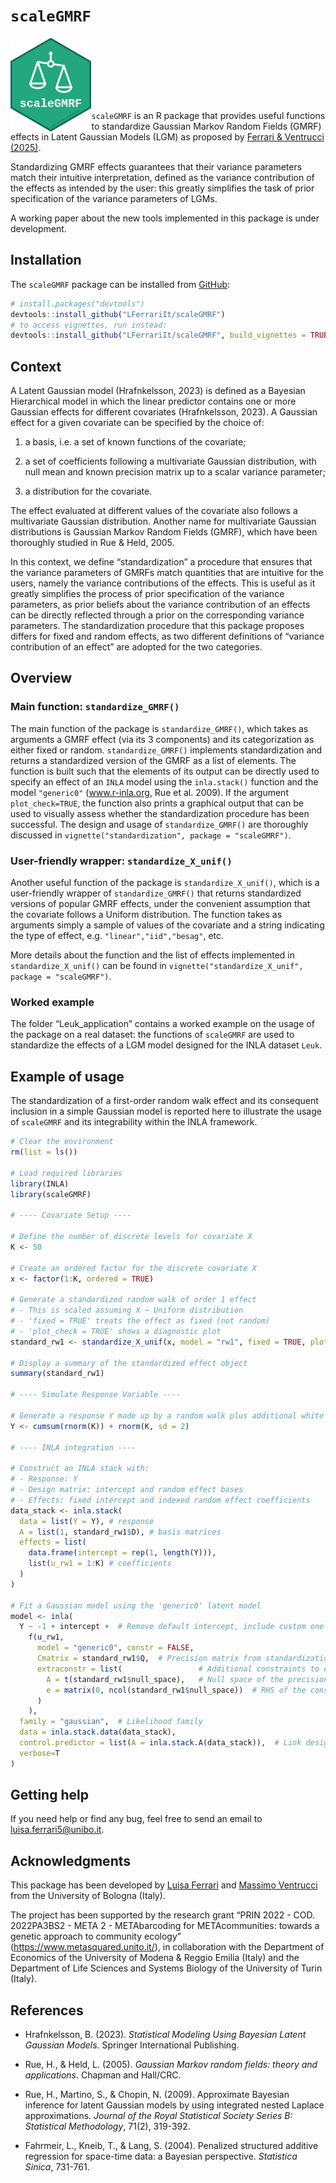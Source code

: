 
<!-- README.md is generated from README.Rmd. Please edit that file -->

# `scaleGMRF`

<!-- badges: start -->

<img src="logo/sticker.png" align="left" height="150"/>
<!-- badges: end -->

<br><br><br><br><br><br>

`scaleGMRF` is an R package that provides useful functions to
standardize Gaussian Markov Random Fields (GMRF) effects in Latent
Gaussian Models (LGM) as proposed by [Ferrari & Ventrucci
(2025)](https://arxiv.org/abs/2501.16057).

Standardizing GMRF effects guarantees that their variance parameters
match their intuitive interpretation, defined as the variance
contribution of the effects as intended by the user: this greatly
simplifies the task of prior specification of the variance parameters of
LGMs.

A working paper about the new tools implemented in this package is under
development.

## Installation

The `scaleGMRF` package can be installed from
[GitHub](https://github.com/):

``` r
# install.packages("devtools")
devtools::install_github("LFerrariIt/scaleGMRF")
# to access vignettes, run instead:
devtools::install_github("LFerrariIt/scaleGMRF", build_vignettes = TRUE)
```

## Context

A Latent Gaussian model (Hrafnkelsson, 2023) is defined as a Bayesian
Hierarchical model in which the linear predictor contains one or more
Gaussian effects for different covariates (Hrafnkelsson, 2023). A
Gaussian effect for a given covariate can be specified by the choice of:

1.  a basis, i.e. a set of known functions of the covariate;

2.  a set of coefficients following a multivariate Gaussian
    distribution, with null mean and known precision matrix up to a
    scalar variance parameter;

3.  a distribution for the covariate.

The effect evaluated at different values of the covariate also follows a
multivariate Gaussian distribution. Another name for multivariate
Gaussian distributions is Gaussian Markov Random Fields (GMRF), which
have been thoroughly studied in Rue & Held, 2005.

In this context, we define “standardization” a procedure that ensures
that the variance parameters of GMRFs match quantities that are
intuitive for the users, namely the variance contributions of the
effects. This is useful as it greatly simplifies the process of prior
specification of the variance parameters, as prior beliefs about the
variance contribution of an effects can be directly reflected through a
prior on the corresponding variance parameters. The standardization
procedure that this package proposes differs for fixed and random
effects, as two different definitions of “variance contribution of an
effect” are adopted for the two categories.

## Overview

### Main function: `standardize_GMRF()`

The main function of the package is `standardize_GMRF()`, which takes as
arguments a GMRF effect (via its 3 components) and its categorization as
either fixed or random. `standardize_GMRF()` implements standardization
and returns a standardized version of the GMRF as a list of elements.
The function is built such that the elements of its output can be
directly used to specify an effect of an `INLA` model using the
`inla.stack()` function and the model `"generic0"` (www.r-inla.org, Rue
et al. 2009). If the argument `plot_check=TRUE`, the function also
prints a graphical output that can be used to visually assess whether
the standardization procedure has been successful. The design and usage
of `standardize_GMRF()` are thoroughly discussed in
`vignette("standardization", package = "scaleGMRF")`.

### User-friendly wrapper: `standardize_X_unif()`

Another useful function of the package is `standardize_X_unif()`, which
is a user-friendly wrapper of `standardize_GMRF()` that returns
standardized versions of popular GMRF effects, under the convenient
assumption that the covariate follows a Uniform distribution. The
function takes as arguments simply a sample of values of the covariate
and a string indicating the type of effect,
e.g. `"linear","iid","besag"`, etc.

More details about the function and the list of effects implemented in
`standardize_X_unif()` can be found in
`vignette("standardize_X_unif", package = "scaleGMRF")`.

<!--### Modified P-Splines
&#10;An important class of effects implemented in the `standardize_X_unif()` function are the P-Spline effects, which are popularly used in LGMs (Fahrmeir et al. 2004). Applying the standardization procedure to these effects require a slight modification of the precision matrices traditionally used for their specification. The motivation and the design of this modified version of P-Splines is presented in `vignette("psplines", package = "scaleGMRF")`.---->

### Worked example

The folder “Leuk_application” contains a worked example on the usage of
the package on a real dataset: the functions of `scaleGMRF` are used to
standardize the effects of a LGM model designed for the INLA dataset
`Leuk`.
<!--The folder contains both a commented `.R` script file and a `.Rmd` walk-through version.---->

## Example of usage

The standardization of a first-order random walk effect and its
consequent inclusion in a simple Gaussian model is reported here to
illustrate the usage of `scaleGMRF` and its integrability within the
INLA framework.

``` r
# Clear the environment
rm(list = ls())

# Load required libraries
library(INLA)
library(scaleGMRF)

# ---- Covariate Setup ----

# Define the number of discrete levels for covariate X
K <- 50

# Create an ordered factor for the discrete covariate X
x <- factor(1:K, ordered = TRUE)

# Generate a standardized random walk of order 1 effect
# - This is scaled assuming X ~ Uniform distribution
# - 'fixed = TRUE' treats the effect as fixed (not random)
# - 'plot_check = TRUE' shows a diagnostic plot
standard_rw1 <- standardize_X_unif(x, model = "rw1", fixed = TRUE, plot_check = TRUE)

# Display a summary of the standardized effect object
summary(standard_rw1)

# ---- Simulate Response Variable ----

# Generate a response Y made up by a random walk plus additional white noise
Y <- cumsum(rnorm(K)) + rnorm(K, sd = 2)

# ---- INLA integration ----

# Construct an INLA stack with:
# - Response: Y
# - Design matrix: intercept and random effect bases
# - Effects: fixed intercept and indexed random effect coefficients
data_stack <- inla.stack(
  data = list(Y = Y), # response
  A = list(1, standard_rw1$D), # basis matrices
  effects = list(
    data.frame(intercept = rep(1, length(Y))),
    list(u_rw1 = 1:K) # coefficients
  )
)

# Fit a Gaussian model using the 'generic0' latent model
model <- inla(
  Y ~ -1 + intercept +  # Remove default intercept, include custom one
    f(u_rw1,
      model = "generic0", constr = FALSE,
      Cmatrix = standard_rw1$Q,  # Precision matrix from standardization
      extraconstr = list(                 # Additional constraints to ensure identifiability
        A = t(standard_rw1$null_space),   # Null space of the precision matrix
        e = matrix(0, ncol(standard_rw1$null_space))  # RHS of the constraint
      )
    ),
  family = "gaussian",  # Likelihood family
  data = inla.stack.data(data_stack),
  control.predictor = list(A = inla.stack.A(data_stack)),  # Link design matrix
  verbose=T
)
```

<!-- ----# Plot of response, real random walk process, and estimated one
plot(as.numeric(x),Y)
lines(as.numeric(x),real_rw1_process)
lines(as.numeric(x),
      model$summary.fixed$mean+model$summary.random$u_rw1$mean,col=2) -->

## Getting help

If you need help or find any bug, feel free to send an email to
<luisa.ferrari5@unibo.it>.

## Acknowledgments

This package has been developed by [Luisa
Ferrari](https://www.unibo.it/sitoweb/luisa.ferrari5/en) and [Massimo
Ventrucci](https://www.unibo.it/sitoweb/massimo.ventrucci/en) from the
University of Bologna (Italy).

The project has been supported by the research grant “PRIN 2022 - COD.
2022PA3BS2 - META 2 - METAbarcoding for METAcommunities: towards a
genetic approach to community ecology”
(<https://www.metasquared.unito.it/>), in collaboration with the
Department of Economics of the University of Modena & Reggio Emilia
(Italy) and the Department of Life Sciences and Systems Biology of the
University of Turin (Italy).

## References

- Hrafnkelsson, B. (2023). *Statistical Modeling Using Bayesian Latent
  Gaussian Models.* Springer International Publishing.

- Rue, H., & Held, L. (2005). *Gaussian Markov random fields: theory and
  applications*. Chapman and Hall/CRC.

- Rue, H., Martino, S., & Chopin, N. (2009). Approximate Bayesian
  inference for latent Gaussian models by using integrated nested
  Laplace approximations. *Journal of the Royal Statistical Society
  Series B: Statistical Methodology*, 71(2), 319-392.

- Fahrmeir, L., Kneib, T., & Lang, S. (2004). Penalized structured
  additive regression for space-time data: a Bayesian perspective.
  *Statistica Sinica*, 731-761.
